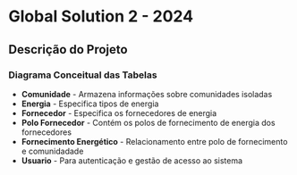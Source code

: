 # Global Solution 2 - 2024

## Descrição do Projeto

### Diagrama Conceitual das Tabelas

- **Comunidade** - Armazena informações sobre comunidades isoladas
- **Energia** - Especifica tipos de energia
- **Fornecedor** - Especifica os fornecedores de energia
- **Polo Fornecedor** - Contém os polos de fornecimento de energia dos fornecedores
- **Fornecimento Energético** - Relacionamento entre polo de fornecimento e comunidadade
- **Usuario** - Para autenticação e gestão de acesso ao sistema
